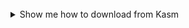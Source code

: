 <br />

<details><summary>Show me how to download from Kasm</summary>

![How to download binaries from Kasm](./assets/kasm_download_binary.png)

Because Kasm is a virtual machine running in the cloud, we can not directly program the MagTag connected to your local machine. Instead, we will download the binary so that your local machine can program that file to the MagTag in the next step.

The image above shows the left sidebar menu of Kasm with the Download widget selected. Click the "DOWNLOAD" button next to the `merged_yymmdd_hhmmss.bin` file to download your recently compiled code.
</details>
